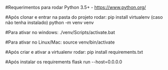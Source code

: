 #Requerimentos para rodar
Python 3.5+ - https://www.python.org/

#Após clonar e entrar na pasta do projeto rodar:
pip install virtualenv (caso não tenha instalado)
python -m venv venv

#Para ativar no windows:
./venv/Scripts/activate.bat

#Para ativar no Linux/Mac:
source venv/bin/activate

#Após criar e ativar a virtualenv rodar:
pip install requirements.txt

#Após instalar os requirements
flask run --host=0.0.0.0
